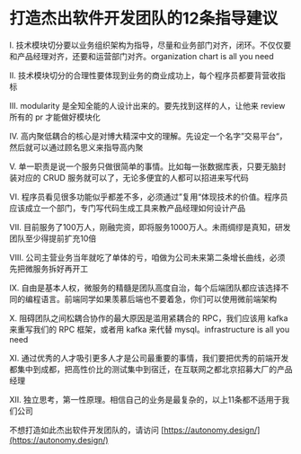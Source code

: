 # 打造杰出软件开发团队的12条指导建议

I. 技术模块切分要以业务组织架构为指导，尽量和业务部门对齐，闭环。不仅仅要和产品经理对齐，还要和运营部门对齐。organization chart is all you need

II. 技术模块切分的合理性要体现到业务的商业成功上，每个程序员都要背营收指标

III. modularity 是全知全能的人设计出来的。要先找到这样的人，让他来 review 所有的 pr 才能做好模块化

IV. 高内聚低耦合的核心是对博大精深中文的理解。先设定一个名字”交易平台“，然后就可以通过顾名思义来指导高内聚

V. 单一职责是说一个服务只做很简单的事情。比如每一张数据库表，只要无脑封装对应的 CRUD 服务就可以了，无论多便宜的人都可以招进来写代码

VI. 程序员看见很多功能似乎都差不多，必须通过”复用“体现技术的价值。程序员应该成立一个部门，专门写代码生成工具来教产品经理如何设计产品

VII. 目前服务了100万人，刚融完资，即将服务1000万人。未雨绸缪是真知，研发团队至少得提前扩充10倍

VIII. 公司主营业务当年就吃了单体的亏，咱做为公司未来第二条增长曲线，必须先把微服务拆好再开工

IX. 自由是基本人权，微服务的精髓是团队高度自治，每个后端团队都应该选择不同的编程语言。前端同学如果羡慕后端也不要着急，你们可以使用微前端架构

X. 阻碍团队之间松耦合协作的最大原因是滥用紧耦合的 RPC，我们应该用 kafka 来重写我们的 RPC 框架，或者用 kafka 来代替 mysql。infrastructure is all you need

XI. 通过优秀的人才吸引更多人才是公司最重要的事情，我们要把优秀的前端开发都集中到成都，把高性价比的测试集中到宿迁，在互联网之都北京招募大厂的产品经理

XII. 独立思考，第一性原理。相信自己的业务是最复杂的，以上11条都不适用于我们公司

不想打造如此杰出软件开发团队的，请访问 [https://autonomy.design/](https://autonomy.design/)



